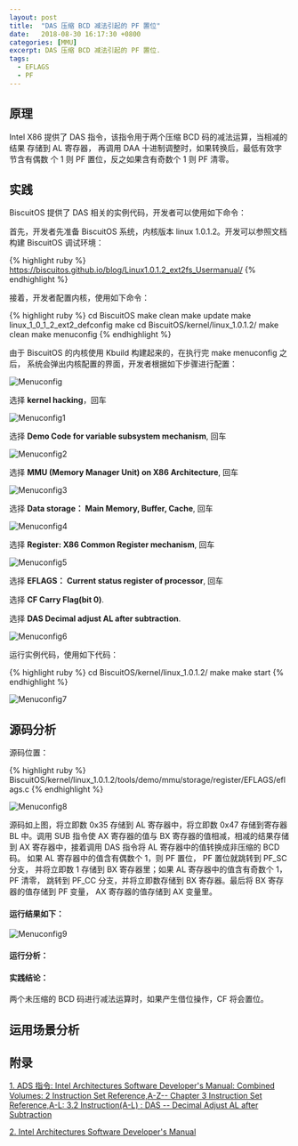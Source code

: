 ```yaml
---
layout: post
title:  "DAS 压缩 BCD 减法引起的 PF 置位"
date:   2018-08-30 16:17:30 +0800
categories: [MMU]
excerpt: DAS 压缩 BCD 减法引起的 PF 置位.
tags:
  - EFLAGS
  - PF
---
```


## 原理

Intel X86 提供了 DAS 指令，该指令用于两个压缩 BCD 码的减法运算，当相减的结果
存储到 AL 寄存器， 再调用 DAA 十进制调整时，如果转换后，最低有效字节含有偶数
个 1 则 PF 置位，反之如果含有奇数个 1 则 PF 清零。

## 实践

BiscuitOS 提供了 DAS 相关的实例代码，开发者可以使用如下命令：

首先，开发者先准备 BiscuitOS 系统，内核版本 linux 1.0.1.2。开发可以参照文档
构建 BiscuitOS 调试环境：

{% highlight ruby %}
https://biscuitos.github.io/blog/Linux1.0.1.2_ext2fs_Usermanual/
{% endhighlight %}


接着，开发者配置内核，使用如下命令：

{% highlight ruby %}
cd BiscuitOS
make clean
make update
make linux_1_0_1_2_ext2_defconfig
make
cd BiscuitOS/kernel/linux_1.0.1.2/
make clean
make menuconfig
{% endhighlight %}

由于 BiscuitOS 的内核使用 Kbuild 构建起来的，在执行完 make menuconfig 之后，
系统会弹出内核配置的界面，开发者根据如下步骤进行配置：

![Menuconfig](https://raw.githubusercontent.com/EmulateSpace/PictureSet/master/BiscuitOS/kernel/MMU000003.png)

选择 **kernel hacking**，回车

![Menuconfig1](https://raw.githubusercontent.com/EmulateSpace/PictureSet/master/BiscuitOS/kernel/MMU000004.png)

选择 **Demo Code for variable subsystem mechanism**, 回车

![Menuconfig2](https://raw.githubusercontent.com/EmulateSpace/PictureSet/master/BiscuitOS/kernel/MMU000005.png)

选择 **MMU (Memory Manager Unit) on X86 Architecture**, 回车

![Menuconfig3](https://raw.githubusercontent.com/EmulateSpace/PictureSet/master/BiscuitOS/kernel/MMU000006.png)

选择 **Data storage： Main  Memory, Buffer, Cache**, 回车

![Menuconfig4](https://raw.githubusercontent.com/EmulateSpace/PictureSet/master/BiscuitOS/kernel/MMU000007.png)

选择 **Register: X86 Common Register mechanism**, 回车

![Menuconfig5](https://raw.githubusercontent.com/EmulateSpace/PictureSet/master/BiscuitOS/kernel/MMU000008.png)

选择 **EFLAGS： Current status register of processor**, 回车

选择 **CF    Carry Flag(bit 0)**.

选择 **DAS   Decimal adjust AL after subtraction**.

![Menuconfig6](https://raw.githubusercontent.com/EmulateSpace/PictureSet/master/BiscuitOS/kernel/MMU000191.png)

运行实例代码，使用如下代码：

{% highlight ruby %}
cd BiscuitOS/kernel/linux_1.0.1.2/
make 
make start
{% endhighlight %}

![Menuconfig7](https://raw.githubusercontent.com/EmulateSpace/PictureSet/master/BiscuitOS/kernel/MMU000133.png)

## 源码分析

源码位置：

{% highlight ruby %}
BiscuitOS/kernel/linux_1.0.1.2/tools/demo/mmu/storage/register/EFLAGS/eflags.c
{% endhighlight %}

![Menuconfig8](https://raw.githubusercontent.com/EmulateSpace/PictureSet/master/BiscuitOS/kernel/MMU000134.png)

源码如上图，将立即数 0x35 存储到 AL 寄存器中，将立即数 0x47 存储到寄存器 
BL 中。调用 SUB 指令使 AX 寄存器的值与 BX 寄存器的值相减，相减的结果存储到 
AX 寄存器中，接着调用 DAS 指令将 AL 寄存器中的值转换成非压缩的 BCD 码。
如果 AL 寄存器中的值含有偶数个 1，则 PF 置位， PF 置位就跳转到 PF_SC 分支，
并将立即数 1 存储到 BX 寄存器里；如果 AL 寄存器中的值含有奇数个 1，PF 清零，
跳转到 PF_CC 分支，并将立即数存储到 BX 寄存器。最后将 BX 寄存器的值存储到 
PF 变量， AX 寄存器的值存储到 AX 变量里。

#### 运行结果如下：

![Menuconfig9](https://raw.githubusercontent.com/EmulateSpace/PictureSet/master/BiscuitOS/kernel/MMU000135.png)

#### 运行分析：

#### 实践结论：

两个未压缩的 BCD 码进行减法运算时，如果产生借位操作，CF 将会置位。

## 运用场景分析

## 附录

[1. ADS 指令: Intel Architectures Software Developer's Manual: Combined Volumes: 2 Instruction Set Reference,A-Z-- Chapter 3 Instruction Set Reference,A-L: 3.2 Instruction(A-L) : DAS -- Decimal Adjust AL after Subtraction](https://software.intel.com/en-us/articles/intel-sdm)

[2. Intel Architectures Software Developer's Manual](https://github.com/BiscuitOS/Documentation/blob/master/Datasheet/Intel-IA32_DevelopmentManual.pdf)
